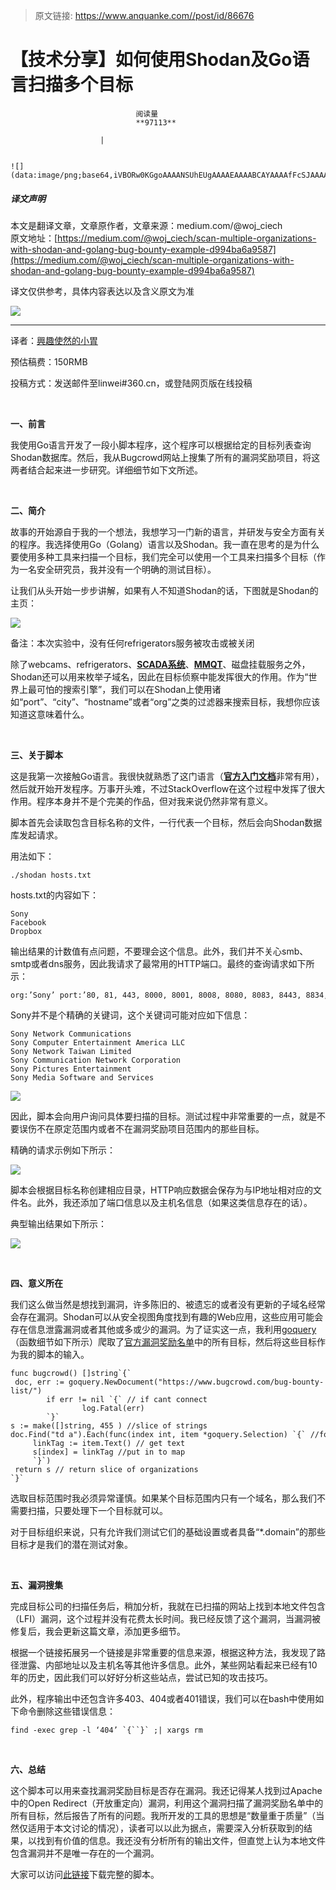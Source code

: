 > 原文链接: https://www.anquanke.com//post/id/86676 


# 【技术分享】如何使用Shodan及Go语言扫描多个目标


                                阅读量   
                                **97113**
                            
                        |
                        
                                                                                                                                    ![](data:image/png;base64,iVBORw0KGgoAAAANSUhEUgAAAAEAAAABCAYAAAAfFcSJAAAAAXNSR0IArs4c6QAAAARnQU1BAACxjwv8YQUAAAAJcEhZcwAADsQAAA7EAZUrDhsAAAANSURBVBhXYzh8+PB/AAffA0nNPuCLAAAAAElFTkSuQmCC)
                                                                                            



##### 译文声明

本文是翻译文章，文章原作者，文章来源：medium.com/@woj_ciech
                                <br>原文地址：[https://medium.com/@woj_ciech/scan-multiple-organizations-with-shodan-and-golang-bug-bounty-example-d994ba6a9587](https://medium.com/@woj_ciech/scan-multiple-organizations-with-shodan-and-golang-bug-bounty-example-d994ba6a9587)

译文仅供参考，具体内容表达以及含义原文为准

**[![](https://p4.ssl.qhimg.com/t0115e78f3b86308d3d.jpg)](https://p4.ssl.qhimg.com/t0115e78f3b86308d3d.jpg)**

****

译者：[興趣使然的小胃](http://bobao.360.cn/member/contribute?uid=2819002922)

预估稿费：150RMB

投稿方式：发送邮件至linwei#360.cn，或登陆网页版在线投稿

**<br>**

**一、前言**

我使用Go语言开发了一段小脚本程序，这个程序可以根据给定的目标列表查询Shodan数据库。然后，我从Bugcrowd网站上搜集了所有的漏洞奖励项目，将这两者结合起来进一步研究。详细细节如下文所述。

<br>

**二、简介**

故事的开始源自于我的一个想法，我想学习一门新的语言，并研发与安全方面有关的程序。我选择使用Go（Golang）语言以及Shodan。我一直在思考的是为什么要使用多种工具来扫描一个目标，我们完全可以使用一个工具来扫描多个目标（作为一名安全研究员，我并没有一个明确的测试目标）。

让我们从头开始一步步讲解，如果有人不知道Shodan的话，下图就是Shodan的主页：

[![](https://p5.ssl.qhimg.com/t01e3e71c32532abcd7.png)](https://p5.ssl.qhimg.com/t01e3e71c32532abcd7.png)

备注：本次实验中，没有任何refrigerators服务被攻击或被关闭

除了webcams、refrigerators、[**SCADA系统**](https://threatpost.com/exposing-scada-systems-shodan-110910/74644/)、[**MMQT**](https://community.arm.com/iot/b/blog/posts/is-your-personal-information-available-via-public-mqtt-brokers)、磁盘挂载服务之外，Shodan还可以用来枚举子域名，因此在目标侦察中能发挥很大的作用。作为“世界上最可怕的搜索引擎”，我们可以在Shodan上使用诸如“port”、“city”、“hostname”或者“org”之类的过滤器来搜索目标，我想你应该知道这意味着什么。

<br>

**三、关于脚本**

这是我第一次接触Go语言。我很快就熟悉了这门语言（[**官方入门文档**](https://tour.golang.org/welcome/1)非常有用），然后就开始开发程序。万事开头难，不过StackOverflow在这个过程中发挥了很大作用。程序本身并不是个完美的作品，但对我来说仍然非常有意义。

脚本首先会读取包含目标名称的文件，一行代表一个目标，然后会向Shodan数据库发起请求。

用法如下：

```
./shodan hosts.txt
```

hosts.txt的内容如下：



```
Sony
Facebook
Dropbox
```

输出结果的计数值有点问题，不要理会这个信息。此外，我们并不关心smb、smtp或者dns服务，因此我请求了最常用的HTTP端口。最终的查询请求如下所示：

```
org:’Sony’ port:’80, 81, 443, 8000, 8001, 8008, 8080, 8083, 8443, 8834, 8888'
```

Sony并不是个精确的关键词，这个关键词可能对应如下信息：



```
Sony Network Communications
Sony Computer Entertainment America LLC
Sony Network Taiwan Limited
Sony Communication Network Corporation
Sony Pictures Entertainment
Sony Media Software and Services
```

[![](https://p5.ssl.qhimg.com/t0195d95003aeddf41b.png)](https://p5.ssl.qhimg.com/t0195d95003aeddf41b.png)

因此，脚本会向用户询问具体要扫描的目标。测试过程中非常重要的一点，就是不要误伤不在原定范围内或者不在漏洞奖励项目范围内的那些目标。

精确的请求示例如下所示：

[![](https://p0.ssl.qhimg.com/t0181966c7dce87e60e.png)](https://p0.ssl.qhimg.com/t0181966c7dce87e60e.png)

脚本会根据目标名称创建相应目录，HTTP响应数据会保存为与IP地址相对应的文件名。此外，我还添加了端口信息以及主机名信息（如果这类信息存在的话）。

典型输出结果如下所示：

[![](https://p4.ssl.qhimg.com/t01ad7533eb292763f9.png)](https://p4.ssl.qhimg.com/t01ad7533eb292763f9.png)

<br>

**四、意义所在**

我们这么做当然是想找到漏洞，许多陈旧的、被遗忘的或者没有更新的子域名经常会存在漏洞。Shodan可以从安全视图角度找到有趣的Web应用，这些应用可能会存在信息泄露漏洞或者其他或多或少的漏洞。为了证实这一点，我利用[goquery](https://github.com/PuerkitoBio/goquery)（函数细节如下所示）爬取了[官方漏洞奖励名单](https://bugcrowd.com/list-of-bug-bounty-programs)中的所有目标，然后将这些目标作为我的脚本的输入。



```
func bugcrowd() []string`{`
 doc, err := goquery.NewDocument("https://www.bugcrowd.com/bug-bounty-list/")
        if err != nil `{` // if cant connect
                log.Fatal(err)
        `}`
s := make([]string, 455 ) //slice of strings
doc.Find("td a").Each(func(index int, item *goquery.Selection) `{` //for every organization in "td a" (table)
     linkTag := item.Text() // get text
     s[index] = linkTag //put in to map
     `}`)
 return s // return slice of organizations
`}`
```

选取目标范围时我必须异常谨慎。如果某个目标范围内只有一个域名，那么我们不需要扫描，只要处理下一个目标就可以。

对于目标组织来说，只有允许我们测试它们的基础设置或者具备“*.domain”的那些目标才是我们的潜在测试对象。

<br>

**五、漏洞搜集**

完成目标公司的扫描任务后，稍加分析，我就在已扫描的网站上找到本地文件包含（LFI）漏洞，这个过程并没有花费太长时间。我已经反馈了这个漏洞，当漏洞被修复后，我会更新这篇文章，添加更多细节。

根据一个链接拓展另一个链接是非常重要的信息来源，根据这种方法，我发现了路径泄露、内部地址以及主机名等其他许多信息。此外，某些网站看起来已经有10年的历史，因此我们可以好好分析这些站点，尝试已知的攻击技巧。

此外，程序输出中还包含许多403、404或者401错误，我们可以在bash中使用如下命令删除这些错误信息：

```
find -exec grep -l ‘404’ `{``}` ;| xargs rm
```



**<br>**

**六、总结**

这个脚本可以用来查找漏洞奖励目标是否存在漏洞。我还记得某人找到过Apache中的Open Redirect（开放重定向）漏洞，利用这个漏洞扫描了漏洞奖励名单中的所有目标，然后报告了所有的问题。我所开发的工具的思想是“数量重于质量”（当然仅适用于本文讨论的情况），读者可以以此为据点，需要深入分析获取到的结果，以找到有价值的信息。我还没有分析所有的输出文件，但直觉上认为本地文件包含漏洞并不是唯一存在的一个漏洞。

大家可以访问[此链接](https://bugcrowd.com/list-of-bug-bounty-programs)下载完整的脚本。
